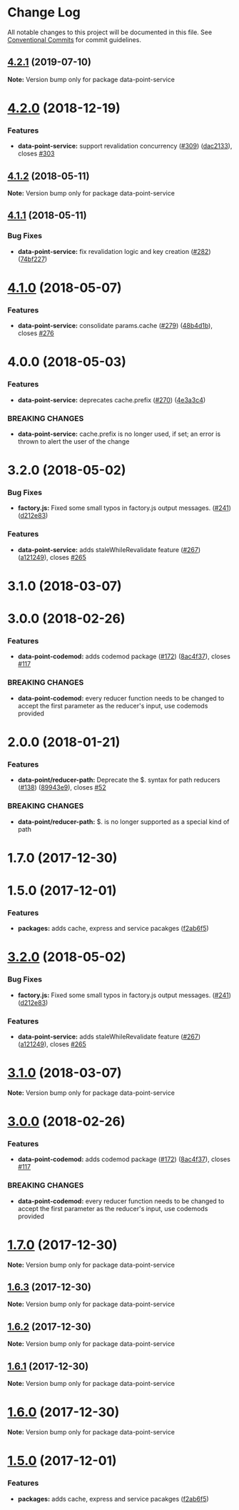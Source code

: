 # Change Log

All notable changes to this project will be documented in this file.
See [Conventional Commits](https://conventionalcommits.org) for commit guidelines.

<a name="4.2.1"></a>
## [4.2.1](https://github.com/ViacomInc/data-point/tree/master/packages/data-point-service/compare/data-point-service@4.2.1-1...data-point-service@4.2.1) (2019-07-10)




**Note:** Version bump only for package data-point-service

<a name="4.2.0"></a>
# [4.2.0](https://github.com/ViacomInc/data-point/compare/data-point-service@4.1.3-1...data-point-service@4.2.0) (2018-12-19)


### Features

* **data-point-service:** support revalidation concurrency ([#309](https://github.com/ViacomInc/data-point/issues/309)) ([dac2133](https://github.com/ViacomInc/data-point/commit/dac2133)), closes [#303](https://github.com/ViacomInc/data-point/issues/303)




<a name="4.1.2"></a>
## [4.1.2](https://github.com/ViacomInc/data-point/compare/data-point-service@4.1.1...data-point-service@4.1.2) (2018-05-11)




**Note:** Version bump only for package data-point-service

<a name="4.1.1"></a>
## [4.1.1](https://github.com/ViacomInc/data-point/compare/data-point-service@4.1.0...data-point-service@4.1.1) (2018-05-11)


### Bug Fixes

* **data-point-service:** fix revalidation logic and key creation ([#282](https://github.com/ViacomInc/data-point/issues/282)) ([74bf227](https://github.com/ViacomInc/data-point/commit/74bf227))




<a name="4.1.0"></a>
# [4.1.0](https://github.com/ViacomInc/data-point/compare/data-point-service@4.0.0...data-point-service@4.1.0) (2018-05-07)


### Features

* **data-point-service:** consolidate params.cache ([#279](https://github.com/ViacomInc/data-point/issues/279)) ([48b4d1b](https://github.com/ViacomInc/data-point/commit/48b4d1b)), closes [#276](https://github.com/ViacomInc/data-point/issues/276)




<a name="4.0.0"></a>
# 4.0.0 (2018-05-03)


### Features

* **data-point-service:** deprecates cache.prefix ([#270](https://github.com/ViacomInc/data-point/issues/270)) ([4e3a3c4](https://github.com/ViacomInc/data-point/commit/4e3a3c4))


### BREAKING CHANGES

* **data-point-service:** cache.prefix is no longer used, if set; an error is thrown to alert the user of the
change



<a name="3.2.0"></a>
# 3.2.0 (2018-05-02)


### Bug Fixes

* **factory.js:** Fixed some small typos in factory.js output messages. ([#241](https://github.com/ViacomInc/data-point/issues/241)) ([d212e83](https://github.com/ViacomInc/data-point/commit/d212e83))


### Features

* **data-point-service:** adds staleWhileRevalidate feature ([#267](https://github.com/ViacomInc/data-point/issues/267)) ([a121249](https://github.com/ViacomInc/data-point/commit/a121249)), closes [#265](https://github.com/ViacomInc/data-point/issues/265)



<a name="3.1.0"></a>
# 3.1.0 (2018-03-07)



<a name="3.0.0"></a>
# 3.0.0 (2018-02-26)


### Features

* **data-point-codemod:** adds codemod package ([#172](https://github.com/ViacomInc/data-point/issues/172)) ([8ac4f37](https://github.com/ViacomInc/data-point/commit/8ac4f37)), closes [#117](https://github.com/ViacomInc/data-point/issues/117)


### BREAKING CHANGES

* **data-point-codemod:** every reducer function needs to be changed to accept the first parameter as the
reducer's input, use codemods provided



<a name="2.0.0"></a>
# 2.0.0 (2018-01-21)


### Features

* **data-point/reducer-path:** Deprecate the $. syntax for path reducers ([#138](https://github.com/ViacomInc/data-point/issues/138)) ([89943e9](https://github.com/ViacomInc/data-point/commit/89943e9)), closes [#52](https://github.com/ViacomInc/data-point/issues/52)


### BREAKING CHANGES

* **data-point/reducer-path:** $. is no longer supported as a special kind of path



<a name="1.7.0"></a>
# 1.7.0 (2017-12-30)



<a name="1.5.0"></a>
# 1.5.0 (2017-12-01)


### Features

* **packages:** adds cache, express and service pacakges ([f2ab6f5](https://github.com/ViacomInc/data-point/commit/f2ab6f5))




<a name="3.2.0"></a>
# [3.2.0](https://github.com/ViacomInc/data-point/compare/v3.1.0...v3.2.0) (2018-05-02)


### Bug Fixes

* **factory.js:** Fixed some small typos in factory.js output messages. ([#241](https://github.com/ViacomInc/data-point/issues/241)) ([d212e83](https://github.com/ViacomInc/data-point/commit/d212e83))


### Features

* **data-point-service:** adds staleWhileRevalidate feature ([#267](https://github.com/ViacomInc/data-point/issues/267)) ([a121249](https://github.com/ViacomInc/data-point/commit/a121249)), closes [#265](https://github.com/ViacomInc/data-point/issues/265)




<a name="3.1.0"></a>
# [3.1.0](https://github.com/ViacomInc/data-point/compare/v3.0.0...v3.1.0) (2018-03-07)




**Note:** Version bump only for package data-point-service

<a name="3.0.0"></a>
# [3.0.0](https://github.com/ViacomInc/data-point/compare/v2.0.0...v3.0.0) (2018-02-26)


### Features

* **data-point-codemod:** adds codemod package ([#172](https://github.com/ViacomInc/data-point/issues/172)) ([8ac4f37](https://github.com/ViacomInc/data-point/commit/8ac4f37)), closes [#117](https://github.com/ViacomInc/data-point/issues/117)


### BREAKING CHANGES

* **data-point-codemod:** every reducer function needs to be changed to accept the first parameter as the
reducer's input, use codemods provided




<a name="1.7.0"></a>
# [1.7.0](https://github.com/ViacomInc/data-point/compare/v1.5.0...v1.7.0) (2017-12-30)




**Note:** Version bump only for package data-point-service

<a name="1.6.3"></a>
## [1.6.3](https://github.com/acatl/data-point/compare/v1.6.2...v1.6.3) (2017-12-30)




**Note:** Version bump only for package data-point-service

<a name="1.6.2"></a>
## [1.6.2](https://github.com/acatl/data-point/compare/v1.6.1...v1.6.2) (2017-12-30)




**Note:** Version bump only for package data-point-service

<a name="1.6.1"></a>
## [1.6.1](https://github.com/acatl/data-point/compare/v1.6.0...v1.6.1) (2017-12-30)




**Note:** Version bump only for package data-point-service

<a name="1.6.0"></a>
# [1.6.0](https://github.com/acatl/data-point/compare/v1.5.0...v1.6.0) (2017-12-30)




**Note:** Version bump only for package data-point-service

<a name="1.5.0"></a>
# [1.5.0](https://github.com/ViacomInc/data-point/compare/v1.3.0...v1.5.0) (2017-12-01)


### Features

* **packages:** adds cache, express and service pacakges ([f2ab6f5](https://github.com/ViacomInc/data-point/commit/f2ab6f5))
